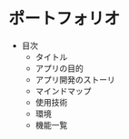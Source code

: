 # ポートフォリオ

* 目次
    * タイトル
    * アプリの目的
    * アプリ開発のストーリ
    * マインドマップ
    * 使用技術
    * 環境
    * 機能一覧

